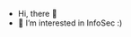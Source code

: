 -  Hi, there 👋
- 👀 I’m interested in InfoSec :) 
<!---
raiji1n/raiji1n is a ✨ special ✨ repository because its `README.md` (this file) appears on your GitHub profile.
You can click the Preview link to take a look at your changes.
--->
